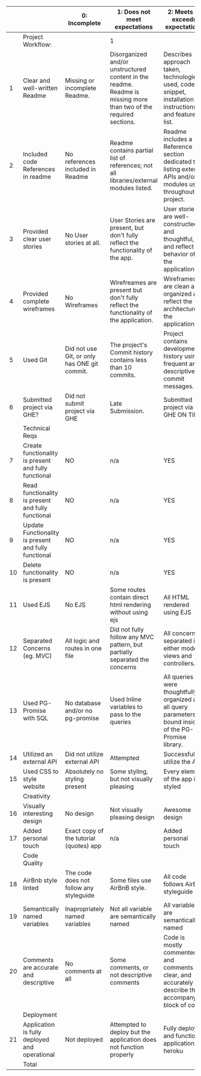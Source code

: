 |  |                                             | 0: Incomplete                                | 1: Does not meet expectations                                                                                     | 2: Meets or exceeds expectations                                                                               | Total/max score | Notes |
|------------|------------------------------------------------------|----------------------------------------------|-------------------------------------------------------------------------------------------------------------------|----------------------------------------------------------------------------------------------------------------|-----------------|-------|
|            | Project Workflow:                                    |                                              | 1                                                                                                                 |                                                                                                                |                 |       |
| 1          | Clear and well-written Readme                        | Missing or incomplete Readme.                | Disorganized and/or unstructured content in the readme. Readme is missing more than two of the required sections. | Describes approach taken, technologies used, code snippet, installation instructions, and feature list.        | 2               |       |
| 2          | Included code References in readme                   | No references included in Readme             | Readme contains partial list of references; not all libraries/external modules listed.                            | Readme includes a Reference section dedicated to listing external APIs and/or modules used throughout project. | 2               |       |
| 3          | Provided clear user stories                          | No User stories at all.                      | User Stories are present, but don't fully reflect the functionality of the app.                                   | User stories are well-constructed and thoughtful, and reflect the behavior of the application.                 | 2               |       |
| 4          | Provided complete wireframes                         | No Wireframes                                | Wirefreames are present but don't fully reflect the functionality of the application.                             | Wireframes are clean and organized and reflect the architecture of the application.                            | 2               |       |
| 5          | Used Git                                             | Did not use Git, or only has ONE git commit. | The project's Commit history contains less than 10 commits.                                                       | Project contains development history using frequent and descriptive commit messages.                           | 2               |       |
| 6          | Submitted project via GHE?                           | Did not submit project via GHE               | Late Submission.                                                                                                  | Submitted project via GHE ON TIME                                                                              | 2               |       |
|            | Technical Reqs                                       |                                              |                                                                                                                   |                                                                                                                |                 |       |
| 7          | Create functionality is present and fully functional | NO                                           | n/a                                                                                                               | YES                                                                                                            | 2               |       |
| 8          | Read functionality is present and fully functional   | NO                                           | n/a                                                                                                               | YES                                                                                                            | 2               |       |
| 9          | Update Functionality is present and fully functional | NO                                           | n/a                                                                                                               | YES                                                                                                            | 2               |       |
| 10         | Delete functionality is present                      | NO                                           | n/a                                                                                                               | YES                                                                                                            | 2               |       |
| 11         | Used EJS                                             | No EJS                                       | Some routes contain direct html rendering without using ejs                                                       | All HTML rendered using EJS                                                                                    | 2               |       |
| 12         | Separated Concerns (eg. MVC)                         | All logic and routes in one file             | Did not fully follow any MVC pattern, but partially separated the concerns                                        | All concerns separated into either models, views and controllers.                                              | 2               |       |
| 13         | Used PG-Promise with SQL                             | No database and/or no pg-promise             | Used Inline variables to pass to the queries                                                                      | All queries were thoughtfully organized and all query parameters bound inside of the PG-Promise library.       | 2               |       |
| 14         | Utilized an external API                             | Did not utilize external API                 | Attempted                                                                                                         | Successfully utilize the API                                                                                   | 2               |       |
| 15         | Used CSS to style website                            | Absolutely no styling present                | Some styling, but not visually pleasing                                                                           | Every element of the app is styled                                                                             | 2               |       |
|            | Creativity                                           |                                              |                                                                                                                   |                                                                                                                |                 |       |
| 16         | Visually interesting design                          | No design                                    | Not visually pleasing design                                                                                      | Awesome design                                                                                                 | 2               |       |
| 17         | Added personal touch                                 | Exact copy of the tutorial (quotes) app      | n/a                                                                                                               | Added personal touch                                                                                           | 2               |       |
|            | Code Quality                                         |                                              |                                                                                                                   |                                                                                                                |                 |       |
| 18         | AirBnb style linted                                  | The code does not follow any styleguide      | Some files use AirBnB style.                                                                                      | All code follows AirBnB styleguide                                                                             | 2               |       |
| 19         | Semantically named variables                         | Inapropriately named variables               | Not all variable are semantically named                                                                           | All variables are semantically named                                                                           | 2               |       |
| 20         | Comments are accurate and descriptive                | No comments at all                           | Some comments, or not descriptive comments                                                                        | Code is mostly commented and comments are clear, and accurately describe the accompanying block of code.       | 2               |       |
|            | Deployment                                           |                                              |                                                                                                                   |                                                                                                                |                 |       |
| 21         | Application is fully deployed and operational        | Not deployed                                 | Attempted to deploy but the application does not function properly                                                | Fully deployed and functional application on heroku                                                            | 2               |       |
|            | Total                                                |                                              |                                                                                                                   |                                                                                                                | 42              |       |
